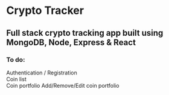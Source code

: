 # Crypto Tracker

## Full stack crypto tracking app built using MongoDB, Node, Express & React

###  To do:

Authentication / Registration  
Coin list  
Coin portfolio
Add/Remove/Edit coin portfolio